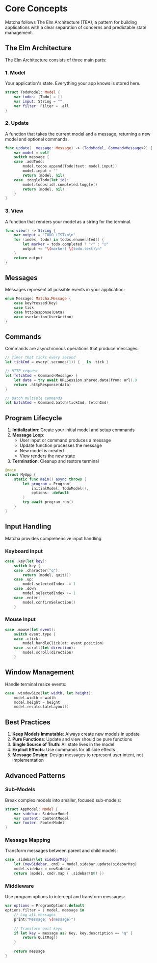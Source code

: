 # Core Concepts

Matcha follows The Elm Architecture (TEA), a pattern for building applications with a clear separation of concerns and predictable state management.

## The Elm Architecture

The Elm Architecture consists of three main parts:

### 1. Model
Your application's state. Everything your app knows is stored here.

```swift
struct TodoModel: Model {
    var todos: [Todo] = []
    var input: String = ""
    var filter: Filter = .all
}
```

### 2. Update
A function that takes the current model and a message, returning a new model and optional commands.

```swift
func update(_ message: Message) -> (TodoModel, Command<Message>?) {
    var model = self
    switch message {
    case .addTodo:
        model.todos.append(Todo(text: model.input))
        model.input = ""
        return (model, nil)
    case .toggleTodo(let id):
        model.todos[id].completed.toggle()
        return (model, nil)
    }
}
```

### 3. View
A function that renders your model as a string for the terminal.

```swift
func view() -> String {
    var output = "TODO LIST\n\n"
    for (index, todo) in todos.enumerated() {
        let marker = todo.completed ? "✓" : "○"
        output += "\(marker) \(todo.text)\n"
    }
    return output
}
```

## Messages

Messages represent all possible events in your application:

```swift
enum Message: Matcha.Message {
    case keyPressed(Key)
    case tick
    case httpResponse(Data)
    case userAction(UserAction)
}
```

## Commands

Commands are asynchronous operations that produce messages:

```swift
// Timer that ticks every second
let tickCmd = every(.seconds(1)) { _ in .tick }

// HTTP request
let fetchCmd = Command<Message> { 
    let data = try await URLSession.shared.data(from: url).0
    return .httpResponse(data)
}

// Batch multiple commands
let batchCmd = Command.batch(tickCmd, fetchCmd)
```

## Program Lifecycle

1. **Initialization**: Create your initial model and setup commands
2. **Message Loop**: 
   - User input or command produces a message
   - Update function processes the message
   - New model is created
   - View renders the new state
3. **Termination**: Cleanup and restore terminal

```swift
@main
struct MyApp {
    static func main() async throws {
        let program = Program(
            initialModel: TodoModel(),
            options: .default
        )
        try await program.run()
    }
}
```

## Input Handling

Matcha provides comprehensive input handling:

### Keyboard Input
```swift
case .key(let key):
    switch key {
    case .character("q"):
        return (model, quit())
    case .up:
        model.selectedIndex -= 1
    case .down:
        model.selectedIndex += 1
    case .enter:
        model.confirmSelection()
    }
```

### Mouse Input
```swift
case .mouse(let event):
    switch event.type {
    case .click:
        model.handleClick(at: event.position)
    case .scroll(let direction):
        model.scroll(direction)
    }
```

## Window Management

Handle terminal resize events:

```swift
case .windowSize(let width, let height):
    model.width = width
    model.height = height
    model.recalculateLayout()
```

## Best Practices

1. **Keep Models Immutable**: Always create new models in update
2. **Pure Functions**: Update and view should be pure functions
3. **Single Source of Truth**: All state lives in the model
4. **Explicit Effects**: Use commands for all side effects
5. **Message Design**: Design messages to represent user intent, not implementation

## Advanced Patterns

### Sub-Models
Break complex models into smaller, focused sub-models:

```swift
struct AppModel: Model {
    var sidebar: SidebarModel
    var content: ContentModel
    var footer: FooterModel
}
```

### Message Mapping
Transform messages between parent and child models:

```swift
case .sidebar(let sidebarMsg):
    let (newSidebar, cmd) = model.sidebar.update(sidebarMsg)
    model.sidebar = newSidebar
    return (model, cmd?.map { .sidebar($0) })
```

### Middleware
Use program options to intercept and transform messages:

```swift
var options = ProgramOptions.default
options.filter = { model, message in
    // Log all messages
    print("Message: \(message)")
    
    // Transform quit keys
    if let key = message as? Key, key.description == "q" {
        return QuitMsg()
    }
    
    return message
}
```